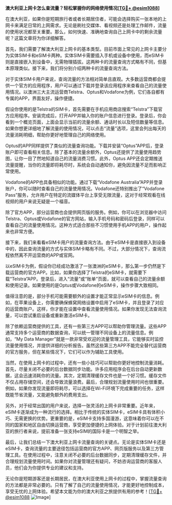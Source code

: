 **澳大利亚上网卡怎么查流量？轻松掌握你的网络使用情况[[TG💪+ @esim1088](https://t.me/s/esim1088)]**

在澳大利亚，如果你是短期旅行者或者长期居住者，可能会选择购买一张本地的上网卡来满足日常的上网需求。无论是刷社交媒体、看视频还是处理工作邮件，流量的使用状况都至关重要。那么，如何快速、准确地查询自己上网卡中的剩余流量呢？这篇文章将为你详细解答。

首先，我们需要了解澳大利亚上网卡的基本类型。目前市面上常见的上网卡主要分为实体SIM卡和eSIM卡两种。实体SIM卡需要插入手机或设备中使用，而eSIM卡则是直接嵌入到设备中，无需物理插拔。这两种卡的流量查询方式略有不同，但基本原理类似。接下来，我们将分别介绍两种卡的流量查询方法。

对于实体SIM卡用户来说，查询流量的方法相对简单且直观。大多数运营商都会提供一个官方的应用程序，用户可以通过下载并登录该应用程序来查看自己的流量使用情况。以澳洲三大主流运营商Telstra、Optus和Vodafone为例，它们各自都有专属的APP，界面友好，操作便捷。

假设你使用的是Telstra的SIM卡，首先需要在手机应用商店搜索“Telstra”下载官方应用程序。安装完成后，打开APP并输入你的账户信息进行登录。登录后，你会看到一个概览页面，上面会显示当前的流量余额、通话时长以及短信数量等信息。如果你想更详细地了解流量的使用情况，可以点击“流量”选项，这里会列出每天的流量消耗明细，帮助你更好地管理自己的网络使用。

Optus的APP同样提供了类似的流量查询功能。下载并安装“Optus”APP后，登录账户即可查看相关信息。除了基本的流量余额外，Optus还提供了流量使用趋势图，让你一目了然地知道自己的流量消费习惯。此外，Optus APP还会定期推送流量提醒，当你的流量即将耗尽时，系统会自动通知你，避免因流量不足而影响正常使用。

Vodafone的APP也具备相似的功能。通过下载“Vodafone Australia”APP并登录账户，你可以随时查看自己的流量使用情况。Vodafone还特别推出了“Vodafone Pass”服务，允许用户在特定的流媒体平台上享受无限流量，这对于经常观看在线视频的用户来说无疑是一个福音。

除了官方APP，部分运营商也会提供网页版的服务。例如，你可以在浏览器中访问Telstra、Optus或Vodafone的官方网站，输入手机号码和密码后登录，同样可以查看自己的流量使用情况。这种方式适合那些不习惯使用手机APP的用户，操作起来也非常方便。

接下来，我们来看看eSIM卡用户的流量查询方法。由于eSIM卡是直接嵌入到设备中的，因此查询流量的方式与实体SIM卡略有不同。不过，大部分情况下，查询流程依然离不开运营商的APP或官网。

以eSIM卡为例，假设你已经成功激活了一张澳洲的eSIM卡，那么第一步仍然是下载运营商的官方APP。比如，如果你选择了Telstra的eSIM卡，就需要下载“Telstra”APP。登录后，进入“流量”或“账单”页面，就可以查看自己的流量余额和使用记录。如果使用的是Optus或Vodafone的eSIM卡，操作步骤大致相同。

值得注意的是，部分手机可能需要额外的设置才能正常显示eSIM卡的信息。例如，在苹果设备上，你需要确保蜂窝网络设置中启用了eSIM卡，并且登录了对应的运营商账户。这样，你才能在设置中查看流量使用情况。如果你发现无法查询流量，可以尝试重启设备或重新激活eSIM卡。

除了依赖运营商提供的工具，还有一些第三方APP可以帮助你管理流量。这些APP通常支持多个运营商的数据查询，可以统一管理不同设备上的流量信息。例如，“My Data Manager”就是一款非常受欢迎的流量管理工具，它能够实时监控流量使用情况，并提供详细的分析报告。虽然这些第三方APP不能完全替代运营商的官方服务，但在某些情况下，它们可以作为辅助工具使用。

当然，在使用上网卡的过程中，还有一些小技巧可以帮助你更好地控制流量消耗。首先，尽量关闭不必要的后台数据同步功能。许多应用程序会在后台自动更新数据，这会迅速消耗你的流量。其次，定期清理缓存文件也是一个好习惯。缓存文件不仅占用存储空间，还会导致流量浪费。最后，合理规划流量使用时间也很重要。例如，如果你发现流量即将耗尽，可以选择在Wi-Fi环境下完成重要的任务，这样既能节省流量，又能避免额外的费用支出。

另外，对于经常出国的用户来说，选择一张灵活的上网卡非常重要。近年来，eSIM卡逐渐成为一种流行的选择。相比于传统的实体SIM卡，eSIM卡具有体积小巧、无需更换的优势。更重要的是，eSIM卡支持多国漫游，这意味着你可以在不同的国家和地区自由切换运营商，享受更加便捷的上网体验。对于计划前往澳大利亚的旅行者来说，提前准备一张支持eSIM的国际卡是一个明智之举。

最后，让我们总结一下澳大利亚上网卡流量查询的关键点。无论是实体SIM卡还是eSIM卡，查询流量的主要途径包括运营商的官方APP、网页版服务以及第三方管理工具。在使用过程中，注意关闭不必要的后台数据同步，定期清理缓存文件，并合理规划流量使用时间。如果你对流量管理还有疑问，不妨咨询运营商的客服人员，他们会为你提供专业的建议和支持。

无论你是短期游客还是长期居民，在澳大利亚使用上网卡的过程中，掌握流量查询的方法都是非常必要的。只有了解了自己的流量使用情况，才能更好地控制成本，享受无忧的上网体验。希望本文能为你的澳大利亚之旅提供有用的参考！[[TG💪+ @esim1088](https://t.me/s/esim1088) ![Image](https://i.postimg.cc/4NQfJmqS/Snipaste-2025-05-13-00-14-12.png)]